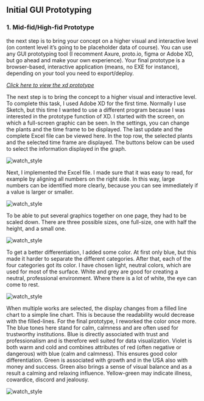 ## Initial GUI Prototyping

### 1. Mid-fid/High-fid Prototype

the next step is to bring your concept on a higher visual and interactive level (on content level it’s going to be placeholder data of course). You can use any GUI prototyping tool (I recomment Axure, proto.io, figma or Adobe XD, but go ahead and make your own experience). Your final prototype is a browser-based, interactive application (means, no EXE for instance), depending on your tool you need to export/deploy.


[*Click here to view the xd prototype*](https://xd.adobe.com/view/7de112d8-ae48-4e2c-9b42-0384df6460e8-28b2/?fullscreen&hints=off)


The next step is to bring the concept to a higher visual and interactive level.
To complete this task, I used Adobe XD for the first time. Normally I use Sketch, but this time I wanted to use a different program because I was interested in the prototype function of XD.
I started with the screen, on which a full-screen graphic can be seen. In the settings, you can change the plants and the time frame to be displayed. The last update and the complete Excel file can be viewed here.
In the top row, the selected plants and the selected time frame are displayed. The buttons below can be used to select the information displayed in the graph.

![watch_style]("assets/mid_settings.png")

Next, I implemented the Excel file. I made sure that it was easy to read, for example by aligning all numbers on the right side. In this way, large numbers can be identified more clearly, because you can see immediately if a value is larger or smaller.

![watch_style]("assets/mid_excel.png")

To be able to put several graphics together on one page, they had to be scaled down. There are three possible sizes, one full-size, one with half the height, and a small one.

![watch_style]("assets/mid_grafics.png")

To get a better differentiation, I added some color. At first only blue, but this made it harder to separate the different categories. After that, each of the four categories got its color. I have chosen light, neutral colors, which are used for most of the surface. White and grey are good for creating a neutral, professional environment. Where there is a lot of white, the eye can come to rest.

![watch_style]("assets/mid_blue_grafics.png")

When multiple works are selected, the display changes from a filled line chart to a simple line chart. This is because the readability would decrease with the filled-lines. 
For the final prototype, I reworked the color once more.
The blue tones here stand for calm, calmness and are often used for trustworthy institutions. Blue is directly associated with trust and professionalism and is therefore well suited for data visualization. Violet is both warm and cold and combines attributes of red (often negative or dangerous) with blue (calm and calmness). This ensures good color differentiation. Green is associated with growth and in the USA also with money and success. Green also brings a sense of visual balance and as a result a calming and relaxing influence. Yellow-green may indicate illness, cowardice, discord and jealousy.

![watch_style]("assets/mid_final_grafics_style.png")
